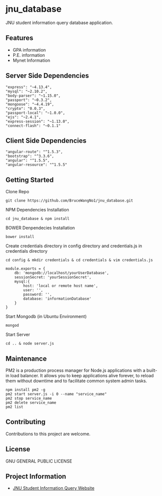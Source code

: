 # jnu_database

JNU student information query database application.

## Features

- GPA information
- P.E. information
- Mynet Information

## Server Side Dependencies

````
"express": "~4.13.4",
"mysql": "~2.10.2",
"body-parser": "~1.15.0",
"passport": "~0.3.2",
"mongoose": "~4.4.19",
"crypto": "0.0.3",
"passport-local": "~1.0.0",
"ejs": "~2.4.1",
"express-session": "~1.13.0",
"connect-flash": "~0.1.1"
````

## Client Side Dependencies

````
"angular-route": "^1.5.3",
"bootstrap": "^3.3.6",
"angular": "^1.5.5",
"angular-resource": "^1.5.5"
````

## Getting Started

Clone Repo

````
git clone https://github.com/BruceWangNo1/jnu_database.git
````

NPM Dependencies Installation
````
cd jnu_database & npm install
````

BOWER Denpendecies Installation
````
bower install
````

Create credentials directory in config directory and credentials.js in credentials directory
````
cd config & mkdir credentials & cd credentials & vim credentials.js
````
````
module.exports = {
	db: 'mongodb://localhost/yourUserDatabase',
	sessionSecret: 'yourSessionSecret',
	mysql:{
		host: 'local or remote host name',
		user: '',
		password: '',
		database: 'informationDatabase'
	}
}
````

Start Mongodb (in Ubuntu Environment)

````
mongod
````

Start Server

````
cd .. & node server.js
````

## Maintenance

PM2 is a production process manager for Node.js applications with a built-in load balancer. It allows you to keep applications alive forever, to reload them without downtime and to facilitate common system admin tasks.

````
npm install pm2 -g
pm2 start server.js -i 0 --name "service_name"
pm2 stop service_name
pm2 delete service_name
pm2 list
````

## Contributing

Contributions to this project are welcome.

## License

GNU GENERAL PUBLIC LICENSE

## Project Information

* [JNU Student Information Query Website][] 

[JNU Student Information Query Website]: http://query.pressureandtime.com